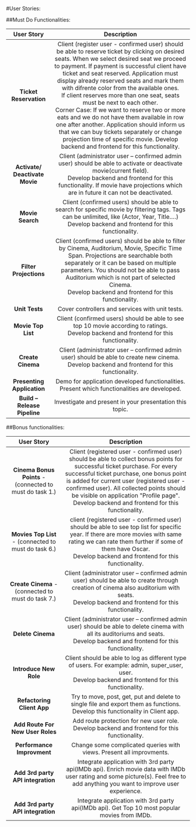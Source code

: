 #User Stories:


##Must Do Functionalities:

|**User Story**|**Description**|
|:----------------:|:----------------:|    
|**Ticket Reservation**|Client (register user - confirmed user) should be able to reserve ticket by clicking on desired seats. When we select desired seat we proceed to payment. If payment is successful client have ticket and seat reserved. Application must display already reserved seats and mark them with difrente color from the available ones.<br/> If client reserves more than one seat, seats must be next to each other.<br/> Corner Case: If we want to reserve two or more eats and we do not have them available in row one after another. Application should inform us that we can buy tickets separately or change projection time of specific movie. Develop backend and frontend for this functionality.|
|**Activate/ Deactivate Movie**|Client (administrator user – confirmed admin user) should be able to activate or deactivate movie(current field).<br/>Develop backend and frontend for this functionality. If movie have projections which are in future it can not be deactivated.|
|**Movie Search**|Client (confirmed users) should be able to search for specific movie by filtering tags. Tags can be unlimited, like (Actor, Year, Title….)<br/>Develop backend and frontend for this functionality.|
|**Filter Projections**|Client (confirmed users) should be able to filter by Cinema, Auditorium, Movie, Specific Time Span. Projections are searchable both separately or it can be based on multiple parameters. You should not be able to pass Auditorium which is not part of selected Cinema.<br/>Develop backend and frontend for this functionality.|
|**Unit Tests**| Cover controllers and services with unit tests.|
|**Movie Top List**|Client (confirmed users) should be able to see top 10 movie according to ratings.<br/>Develop backend and frontend for this functionality.|
|**Create Cinema**|Client (administrator user – confirmed admin user) should be able to create new cinema.<br/>Develop backend and frontend for this functionality.|
|**Presenting Application**|Demo for application developed functionalities. Present which functionalities are developed.|
|**Build – Release Pipeline**|Investigate and present in your presentation this topic.|

##Bonus functionalities:

|**User Story**|**Description**|
|:----------------:|:----------------:|
|**Cinema Bonus Points** - (connected to must do task 1.)| Client (registered user - confirmed user) should be able to collect bonus points for successful ticket purchase. For every successful ticket purchase, one bonus point is added for current user (registered user - confirmed user). All collected points should be visible on application "Profile page".<br/>Develop backend and frontend for this functionality.|
|**Movies Top List** - (connected to must do task 6.)|client (registered user - confirmed user) should be able to see top list for specific year. If there are more movies with same rating we can rate them further if some of them have Oscar.<br/>Develop backend and frontend for this functionality.|
|**Create Cinema** - (connected to must do task 7.)|Client (administrator user – confirmed admin user) should be able to create through creation of cinema also auditorium with seats.<br/>Develop backend and frontend for this functionality.|
|**Delete Cinema**|Client (administrator user – confirmed admin user) should be able to delete cinema with all its auditoriums and seats.<br/>Develop backend and frontend for this functionality.|
|**Introduce New Role**|Client should be able to log as different type of users. For example: admin, super_user, user.<br/>Develop backend and frontend for this functionality.|
|**Refactoring Client App**|Try to move, post, get, put and delete to single file and export them as functions. <br/>Develop this functionality in Client app.|
|**Add Route For New User Roles**|Add route protection for new user role.<br/>Develop backend and frontend for this functionality.|
|**Performance Improvment**|Change some complicated queries with views. Present all improvments.|
|**Add 3rd party API integration**|Integrate application with 3rd party api(IMDb api). Enrich movie data with IMDb user rating and some picture(s). Feel free to add anything you want to improve user experience.|
|**Add 3rd party API integration**|Integrate application with 3rd party api(IMDb api). Get Top 10 most popular movies from IMDb.|
